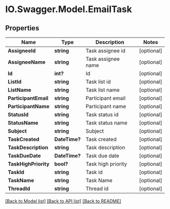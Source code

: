 # IO.Swagger.Model.EmailTask
## Properties

Name | Type | Description | Notes
------------ | ------------- | ------------- | -------------
**AssigneeId** | **string** | Task assignee id | [optional] 
**AssigneeName** | **string** | Task assignee name | [optional] 
**Id** | **int?** | Id | [optional] 
**ListId** | **string** | Task list id | [optional] 
**ListName** | **string** | Task list name | [optional] 
**ParticipantEmail** | **string** | Participant email | [optional] 
**ParticipantName** | **string** | Participant name | [optional] 
**StatusId** | **string** | Task status id | [optional] 
**StatusName** | **string** | Task status name | [optional] 
**Subject** | **string** | Subject | [optional] 
**TaskCreated** | **DateTime?** | Task created | [optional] 
**TaskDescription** | **string** | Task description | [optional] 
**TaskDueDate** | **DateTime?** | Task due date | [optional] 
**TaskHighPriority** | **bool?** | Task high priority | [optional] 
**TaskId** | **string** | Task id | [optional] 
**TaskName** | **string** | Task Name | [optional] 
**ThreadId** | **string** | Thread id | [optional] 

[[Back to Model list]](../README.md#documentation-for-models) [[Back to API list]](../README.md#documentation-for-api-endpoints) [[Back to README]](../README.md)

